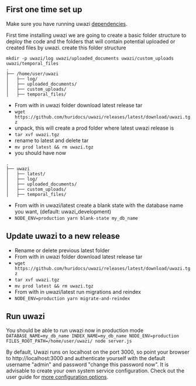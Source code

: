 ## First one time set up
Make sure you have running uwazi [dependencies](https://github.com/huridocs/uwazi#dependencies).

First time installing uwazi we are going to create a basic folder structure to deploy the code and the folders that will contain potential uploaded or created files by uwazi.
create this folder structure
```
mkdir -p uwazi/log uwazi/uploaded_documents uwazi/custom_uploads uwazi/temporal_files
.
├── /home/user/uwazi
│   ├── log/
│   ├── uploaded_documents/
│   ├── custom_uploads/
│   ├── temporal_files/
```
- From with in uwazi folder download latest release tar 
- ```wget https://github.com/huridocs/uwazi/releases/latest/download/uwazi.tgz```
- unpack, this will create a prod folder where latest uwazi release is
- ```tar xvf uwazi.tgz```
- rename to latest and delete tar
- ```mv prod latest && rm uwazi.tgz```
- you should have now 
```
.
├── uwazi
│   ├── latest/
│   ├── log/
│   ├── uploaded_documents/
│   ├── custom_uploads/
│   ├── temporal_files/
```
- From with in uwazi/latest create a blank state with the database name you want, (default: uwazi_development)
- ```NODE_ENV=production yarn blank-state my_db_name```

## Update uwazi to a new release
- Rename or delete previous latest folder
- From with in uwazi folder download latest release tar 
- ```wget https://github.com/huridocs/uwazi/releases/latest/download/uwazi.tgz```
- ```tar xvf uwazi.tgz```
- ```mv prod latest && rm uwazi.tgz```
- From with in uwazi/latest run migrations and reindex
- ```NODE_ENV=production yarn migrate-and-reindex```

## Run uwazi
You should be able to run uwazi now in production mode
```DATABASE_NAME=my_db_name INDEX_NAME=my_db_name NODE_ENV=production FILES_ROOT_PATH=/home/user/uwazi/ node server.js```

By default, Uwazi runs on localhost on the port 3000, so point your browser to http://localhost:3000 and authenticate yourself with the default username "admin" and password "change this password now".
It is advisable to create your own system service configuration. Check out the user guide for [more configuration options](https://github.com/huridocs/uwazi/wiki/Install-Uwazi-on-your-server).
